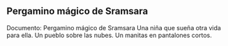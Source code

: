 ## Pergamino mágico de Sramsara
Documento: Pergamino mágico de Sramsara
Una niña que sueña otra vida para ella.
Un pueblo sobre las nubes.
Un manitas en pantalones cortos.
